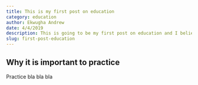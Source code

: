 ```yaml
---
title: This is my first post on education
category: education
author: Ekwugha Andrew
date: 4/4/2019
description: This is going to be my first post on education and I believe it is going to be awesome
slug: first-post-education
---
```


## Why it is important to practice

Practice bla bla bla

